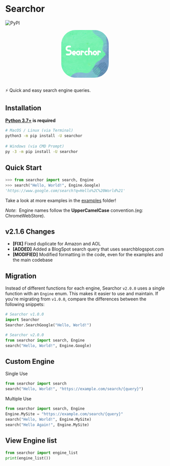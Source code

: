 Searchor
========
![PyPI](https://img.shields.io/pypi/v/searchor?color=green&logo=python&logoColor=green)
<div style="text-align: center; display: grid; justify-content: center;"><img style="margin: auto; margin-bottom: 1rem; border-radius: 30%;" height="150" width="150" src="./ext/searchor.png"/></div>

⚡️ Quick and easy search engine queries.

Installation
------------
**[Python 3.7+](https://www.python.org/downloads/) is required**
```bash
# MacOS / Linux (via Terminal)
python3 -m pip install -U searchor

# Windows (via CMD Prompt)
py -3 -m pip install -U searchor
```

Quick Start
-----------
```python
>>> from searchor import search, Engine
>>> search("Hello, World!", Engine.Google)
'https://www.google.com/search?q=Hello%2C%20World%21'
```

Take a look at more examples in the [examples](https://github.com/ArjunSharda/Searchor/tree/main/examples) folder!

*Note*:&nbsp; Engine names follow the **UpperCamelCase** convention.(eg: ChromeWebStore).

v2.1.6 Changes
--------------
- **[FIX]** Fixed duplicate for Amazon and AOL
- **[ADDED]** Added a BlogSpot search query that uses searchblogspot.com
- **[MODIFIED]** Modified formatting in the code, even for the examples and the main codebase


Migration
---------
Instead of different functions for each engine, Searchor `v2.0.0` uses a single function with an `Engine` enum. This makes it easier to use and maintain. If you're migrating from `v1.0.0`, compare the differences between the following snippets:
```python
# Searchor v1.0.0
import Searchor
Searchor.SearchGoogle("Hello, World!")
```
```python
# Searchor v2.0.0
from searchor import search, Engine
search("Hello, World!", Engine.Google)
```

Custom Engine
-------------
Single Use 
```python
from searchor import search
search("Hello, World!", "https://example.com/search/{query}")
```
Multiple Use
```python
from searchor import search, Engine
Engine.MySite = "https://example.com/search/{query}"
search("Hello, World!", Engine.MySite)
search("Hello Again!", Engine.MySite)
```

View Engine list
-------------
```python
from searchor import engine_list
print(engine_list())
```
